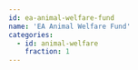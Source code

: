 ```yaml
---
id: ea-animal-welfare-fund
name: 'EA Animal Welfare Fund'
categories:
  - id: animal-welfare
    fraction: 1
---
```

